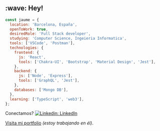 <div>
  <h2>:wave: Hey!</h2>
</div>

```javascript
const jaume = {
  location: 'Barcelona, España',
  openToWork: true,
  desiredRole: 'Full Stack developer',
  studying: 'Computer Science, Ingeieria Informatica',
  tools: ['VSCode', 'Postman'],
  technologies: {
    frontend: {
      js: 'React',
      tools: ['Chakra-UI', 'Bootstrap', 'Material Design', 'Jest'],
    },
    backend: {
      js: ['Node', 'Express'],
      tools: ['GraphQL', 'Jest'],
    },
    databases: ['Mongo DB'],
  },
  learning: ['TypeScript', 'web3'],
};
```

Conectamos? [![Linkedin: LinkedIn](https://img.shields.io/badge/-jaumegelabert-blue?style=flat-square&logo=Linkedin&logoColor=white&link=https://www.linkedin.com/in/jaumegelabert/)](https://www.linkedin.com/in/jaumegelabert/)

[Visita mi portfolio](https://www.jaumegelabert.dev) <i>(estoy trabajando en él)</i>.
